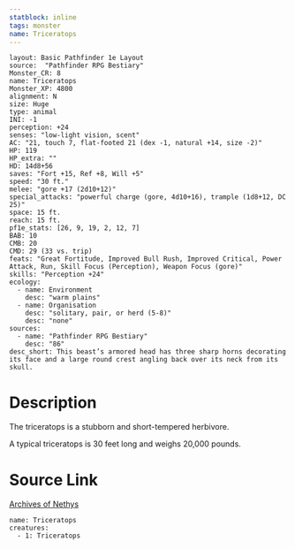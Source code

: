 ```yaml
---
statblock: inline
tags: monster
name: Triceratops
---
```

```statblock
layout: Basic Pathfinder 1e Layout
source:  "Pathfinder RPG Bestiary"
Monster_CR: 8
name: Triceratops
Monster_XP: 4800
alignment: N
size: Huge
type: animal
INI: -1
perception: +24
senses: "low-light vision, scent"
AC: "21, touch 7, flat-footed 21 (dex -1, natural +14, size -2)"
HP: 119
HP_extra: ""
HD: 14d8+56
saves: "Fort +15, Ref +8, Will +5"
speed: "30 ft."
melee: "gore +17 (2d10+12)"
special_attacks: "powerful charge (gore, 4d10+16), trample (1d8+12, DC 25)"
space: 15 ft.
reach: 15 ft.
pf1e_stats: [26, 9, 19, 2, 12, 7]
BAB: 10
CMB: 20
CMD: 29 (33 vs. trip)
feats: "Great Fortitude, Improved Bull Rush, Improved Critical, Power Attack, Run, Skill Focus (Perception), Weapon Focus (gore)"
skills: "Perception +24"
ecology:
  - name: Environment
    desc: "warm plains"
  - name: Organisation
    desc: "solitary, pair, or herd (5-8)"
    desc: "none"
sources:
  - name: "Pathfinder RPG Bestiary"
    desc: "86"
desc_short: This beast’s armored head has three sharp horns decorating its face and a large round crest angling back over its neck from its skull.
```
# Description
The triceratops is a stubborn and short-tempered herbivore.

A typical triceratops is 30 feet long and weighs 20,000 pounds.
# Source Link
[Archives of Nethys](https://aonprd.com/MonsterDisplay.aspx?ItemName=Triceratops)
```encounter-table
name: Triceratops
creatures:
  - 1: Triceratops
```
